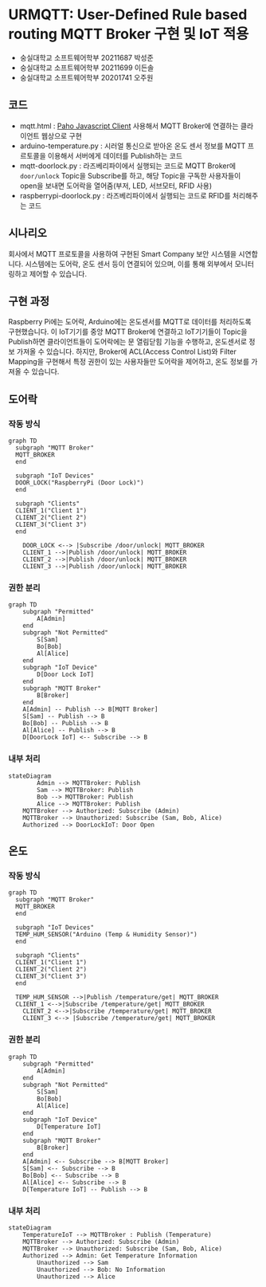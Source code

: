 # URMQTT: User-Defined Rule based routing MQTT Broker 구현 및 IoT 적용

- 숭실대학교 소프트웨어학부 20211687 박성준
- 숭실대학교 소프트웨어학부 20211699 이든솔
- 숭실대학교 소프트웨어학부 20201741 오주원

## 코드
- mqtt.html : [Paho Javascript Client](https://www.eclipse.org/paho/index.php?page=clients/js/index.php) 사용해서 MQTT Broker에 연결하는 클라이언트 웹상으로 구현
- arduino-temperature.py : 시러얼 통신으로 받아온 온도 센서 정보를 MQTT 프르토콜을 이용해서 서버에게 데이터를 Publish하는 코드
- mqtt-doorlock.py : 라즈베리파이에서 실행되는 코드로 MQTT Broker에 `door/unlock` Topic을 Subscribe를 하고, 해당 Topic을 구독한 사용자들이 open을 보내면 도어락을 열어줌(부저, LED, 서브모터, RFID 사용)
- raspberrypi-doorlock.py : 라즈베리파이에서 실행되는 코드로 RFID를 처리해주는 코드

## 시나리오
회사에서 MQTT 프로토콜을 사용하여 구현된 Smart Company 보안 시스템을 시연합니다. 시스템에는 도어락, 온도 센서 등이 연결되어 있으며, 이를 통해 외부에서 모니터링하고 제어할 수 있습니다.

## 구현 과정
Raspberry Pi에는 도어락, Arduino에는 온도센서를 MQTT로 데이터를 처리하도록 구현했습니다.
이 IoT기기를 중앙 MQTT Broker에 연결하고 IoT기기들이 Topic을 Publish하면 클라이언트들이 도어락에는 문 열림닫힘 기능을 수행하고, 온도센서로 정보 가져올 수 있습니다. 하지만, Broker에 ACL(Access Control List)와 Filter Mapping을 구현해서 특정 권한이 있는 사용자들만 도어락을 제어하고, 온도 정보를 가져올 수 있습니다.

## 도어락

### 작동 방식
```mermaid
graph TD
  subgraph "MQTT Broker"
  MQTT_BROKER
  end
  
  subgraph "IoT Devices"
  DOOR_LOCK("RaspberryPi (Door Lock)")
  end

  subgraph "Clients"
  CLIENT_1("Client 1")
  CLIENT_2("Client 2")
  CLIENT_3("Client 3")
  end

	DOOR_LOCK <--> |Subscribe /door/unlock| MQTT_BROKER
	CLIENT_1 -->|Publish /door/unlock| MQTT_BROKER
	CLIENT_2 -->|Publish /door/unlock| MQTT_BROKER
	CLIENT_3 -->|Publish /door/unlock| MQTT_BROKER
```

### 권한 분리
```mermaid
graph TD
	subgraph "Permitted"
		A[Admin]
	end
	subgraph "Not Permitted"
		S[Sam]
		Bo[Bob]
		Al[Alice]
	end
	subgraph "IoT Device"
		D[Door Lock IoT]
	end
	subgraph "MQTT Broker"
		B[Broker]
	end
    A[Admin] -- Publish --> B[MQTT Broker]
    S[Sam] -- Publish --> B
    Bo[Bob] -- Publish --> B
    Al[Alice] -- Publish --> B
    D[DoorLock IoT] <-- Subscribe --> B
```

### 내부 처리
```mermaid
stateDiagram
		Admin --> MQTTBroker: Publish
		Sam --> MQTTBroker: Publish
		Bob --> MQTTBroker: Publish
		Alice --> MQTTBroker: Publish
    MQTTBroker --> Authorized: Subscribe (Admin)
    MQTTBroker --> Unauthorized: Subscribe (Sam, Bob, Alice)
    Authorized --> DoorLockIoT: Door Open
```

## 온도

### 작동 방식
```mermaid
graph TD
  subgraph "MQTT Broker"
  MQTT_BROKER
  end
  
  subgraph "IoT Devices"
  TEMP_HUM_SENSOR("Arduino (Temp & Humidity Sensor)")
  end

  subgraph "Clients"
  CLIENT_1("Client 1")
  CLIENT_2("Client 2")
  CLIENT_3("Client 3")
  end

  TEMP_HUM_SENSOR -->|Publish /temperature/get| MQTT_BROKER
  CLIENT_1 <-->|Subscribe /temperature/get| MQTT_BROKER
	CLIENT_2 <-->|Subscribe /temperature/get| MQTT_BROKER
	CLIENT_3 <--> |Subscribe /temperature/get| MQTT_BROKER
```

### 권한 분리
```mermaid
graph TD
	subgraph "Permitted"
		A[Admin]
	end
	subgraph "Not Permitted"
		S[Sam]
		Bo[Bob]
		Al[Alice]
	end
	subgraph "IoT Device"
		D[Temperature IoT]
	end
	subgraph "MQTT Broker"
		B[Broker]
	end
    A[Admin] <-- Subscribe --> B[MQTT Broker]
    S[Sam] <-- Subscribe --> B
    Bo[Bob] <-- Subscribe --> B
    Al[Alice] <-- Subscribe --> B
    D[Temperature IoT] -- Publish --> B
```

### 내부 처리
```mermaid
stateDiagram
    TemperatureIoT --> MQTTBroker : Publish (Temperature)
    MQTTBroker --> Authorized: Subscribe (Admin)
    MQTTBroker --> Unauthorized: Subscribe (Sam, Bob, Alice)
    Authorized --> Admin: Get Temperature Information
		Unauthorized --> Sam
		Unauthorized --> Bob: No Information
		Unauthorized --> Alice
```